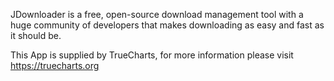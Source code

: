 JDownloader is a free, open-source download management tool with a huge community of developers that makes downloading as easy and fast as it should be.

This App is supplied by TrueCharts, for more information please visit https://truecharts.org
